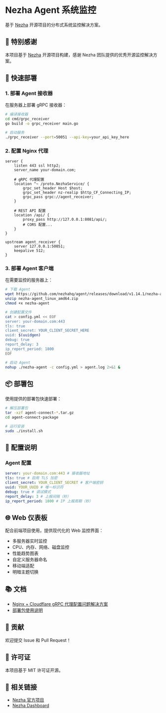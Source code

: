 # Nezha Agent 系统监控

基于 [Nezha](https://github.com/nezhahq/agent) 开源项目的分布式系统监控解决方案。

## 🙏 特别感谢

本项目基于 [Nezha](https://github.com/nezhahq/agent) 开源项目构建，感谢 Nezha 团队提供的优秀开源监控解决方案。

## 🚀 快速部署

### 1. 部署 Agent 接收器

在服务器上部署 gRPC 接收器：

```bash
# 编译接收器
cd cmd/grpc_receiver
go build -o grpc_receiver main.go

# 启动服务
./grpc_receiver --port=50051 --api-key=your_api_key_here
```

### 2. 配置 Nginx 代理

```nginx
server {
    listen 443 ssl http2;
    server_name your-domain.com;

    # gRPC 代理配置
    location ^~ /proto.NezhaService/ {
        grpc_set_header Host $host;
        grpc_set_header nz-realip $http_CF_Connecting_IP;
        grpc_pass grpc://agent_receiver;
    }

    # REST API 配置
    location /api/ {
        proxy_pass http://127.0.0.1:8081/api/;
        # CORS 配置...
    }
}

upstream agent_receiver {
    server 127.0.0.1:50051;
    keepalive 512;
}
```

### 3. 部署 Agent 客户端

在需要监控的服务器上：

```bash
# 下载 Agent
wget https://github.com/nezhahq/agent/releases/download/v1.14.1/nezha-agent_linux_amd64.zip
unzip nezha-agent_linux_amd64.zip
chmod +x nezha-agent

# 创建配置文件
cat > config.yml << EOF
server: your-domain.com:443
tls: true
client_secret: YOUR_CLIENT_SECRET_HERE
uuid: $(uuidgen)
debug: true
report_delay: 3
ip_report_period: 1800
EOF

# 启动 Agent
nohup ./nezha-agent -c config.yml > agent.log 2>&1 &
```

## 📦 部署包

使用提供的部署包快速部署：

```bash
# 解压部署包
tar -xzf agent-connect-*.tar.gz
cd agent-connect-package

# 运行安装
sudo ./install.sh
```

## 🔧 配置说明

### Agent 配置

```yaml
server: your-domain.com:443 # 接收器地址
tls: true # 启用 TLS 加密
client_secret: YOUR_CLIENT_SECRET # 客户端密钥
uuid: YOUR_UUID # 唯一标识符
debug: true # 调试模式
report_delay: 3 # 上报间隔（秒）
ip_report_period: 1800 # IP 上报周期（秒）
```

## 🌐 Web 仪表板

配合前端项目使用，提供现代化的 Web 监控界面：

- 多服务器实时监控
- CPU、内存、网络、磁盘监控
- 性能趋势图表
- 自定义服务器命名
- 移动端适配
- 明暗主题切换

## 📚 文档

- [Nginx + Cloudflare gRPC 代理配置问题解决方案](docs/NGINX_CLOUDFLARE_PROXY_ISSUES.md)
- [部署包使用说明](agent-connect-package/README.md)

## 🤝 贡献

欢迎提交 Issue 和 Pull Request！

## 📄 许可证

本项目基于 MIT 许可证开源。

## 🔗 相关链接

- [Nezha 官方项目](https://github.com/nezhahq/agent)
- [Nezha Dashboard](https://github.com/nezhahq/nezha)
